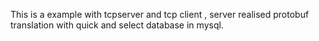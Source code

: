 This is a example with tcpserver and tcp client , server realised protobuf translation with quick and select database in mysql.
